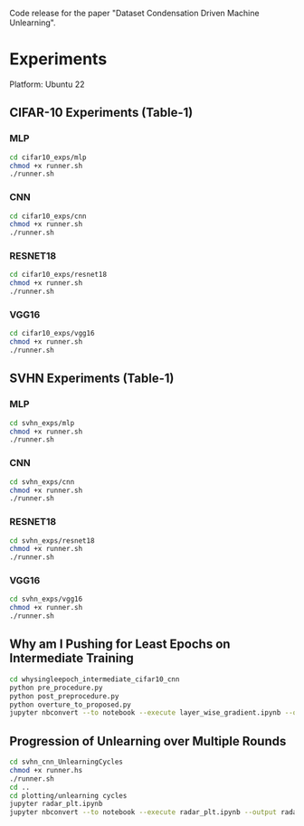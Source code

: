 Code release for the paper "Dataset Condensation Driven Machine Unlearning".


# Experiments

Platform: Ubuntu 22

## CIFAR-10 Experiments (Table-1)
### MLP
```bash
cd cifar10_exps/mlp
chmod +x runner.sh
./runner.sh
```

### CNN
```bash
cd cifar10_exps/cnn
chmod +x runner.sh
./runner.sh
```


### RESNET18
```bash
cd cifar10_exps/resnet18
chmod +x runner.sh
./runner.sh
```

### VGG16
```bash
cd cifar10_exps/vgg16
chmod +x runner.sh
./runner.sh
```

## SVHN Experiments (Table-1)

### MLP
```bash
cd svhn_exps/mlp
chmod +x runner.sh
./runner.sh
```

### CNN
```bash
cd svhn_exps/cnn
chmod +x runner.sh
./runner.sh
```

### RESNET18
```bash
cd svhn_exps/resnet18
chmod +x runner.sh
./runner.sh
```

### VGG16
```bash
cd svhn_exps/vgg16
chmod +x runner.sh
./runner.sh
```


## Why am I Pushing for Least Epochs on Intermediate Training
```bash
cd whysingleepoch_intermediate_cifar10_cnn
python pre_procedure.py
python post_preprocedure.py
python overture_to_proposed.py
jupyter nbconvert --to notebook --execute layer_wise_gradient.ipynb --output layer_wise_gradient.ipynb
```



## Progression of Unlearning over Multiple Rounds
```bash
cd svhn_cnn_UnlearningCycles
chmod +x runner.hs
./runner.sh
cd ..
cd plotting/unlearning cycles
jupyter radar_plt.ipynb
jupyter nbconvert --to notebook --execute radar_plt.ipynb --output radar_plt.ipynb
```






